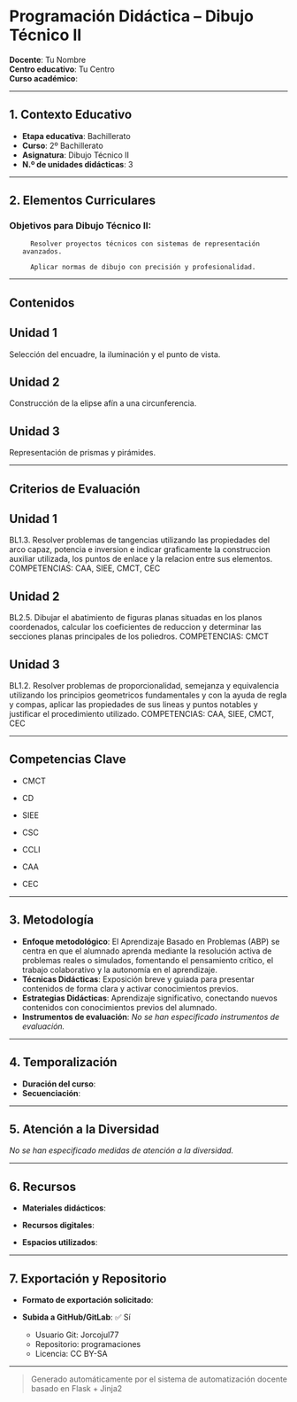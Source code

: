 # Programación Didáctica – Dibujo Técnico II

**Docente**: Tu Nombre  
**Centro educativo**: Tu Centro  
**Curso académico**:   

---

## 1. Contexto Educativo

- **Etapa educativa**: Bachillerato
- **Curso**: 2º Bachillerato
- **Asignatura**: Dibujo Técnico II
- **N.º de unidades didácticas**: 3

---
## 2. Elementos Curriculares

### Objetivos para Dibujo Técnico II:</h3>


  <ul>
    
      Resolver proyectos técnicos con sistemas de representación avanzados.
    
      Aplicar normas de dibujo con precisión y profesionalidad.
    
  </ul>


---

## Contenidos

## Unidad 1
Selección del encuadre, la iluminación y el punto de vista.

## Unidad 2
Construcción de la elipse afín a una circunferencia.

## Unidad 3
Representación de prismas y pirámides.


---

## Criterios de Evaluación

## Unidad 1
BL1.3. Resolver problemas de tangencias utilizando las propiedades del arco capaz, potencia e inversion
e indicar graficamente la construccion auxiliar utilizada, los puntos de enlace y la relacion entre sus
elementos.
COMPETENCIAS: CAA, SIEE, CMCT, CEC

## Unidad 2
BL2.5. Dibujar el abatimiento de figuras planas situadas en los planos coordenados, calcular los
coeficientes de reduccion y determinar las secciones planas principales de los poliedros.
COMPETENCIAS: CMCT

## Unidad 3
BL1.2. Resolver problemas de proporcionalidad, semejanza y equivalencia utilizando los principios
geometricos fundamentales y con la ayuda de regla y compas, aplicar las propiedades de sus lineas y
puntos notables y justificar el procedimiento utilizado.
COMPETENCIAS: CAA, SIEE, CMCT, CEC


---

## Competencias Clave


- CMCT

- CD

- SIEE

- CSC

- CCLI

- CAA

- CEC



---

## 3. Metodología

- **Enfoque metodológico**: El Aprendizaje Basado en Problemas (ABP) se centra en que el alumnado aprenda mediante la resolución activa de problemas reales o simulados, fomentando el pensamiento crítico, el trabajo colaborativo y la autonomía en el aprendizaje.
- **Técnicas Didácticas**: Exposición breve y guiada para presentar contenidos de forma clara y activar conocimientos previos.
- **Estrategias Didácticas**: Aprendizaje significativo, conectando nuevos contenidos con conocimientos previos del alumnado.
- **Instrumentos de evaluación**: _No se han especificado instrumentos de evaluación._

---
## 4. Temporalización

- **Duración del curso**: 
- **Secuenciación**:  
  

---

## 5. Atención a la Diversidad


_No se han especificado medidas de atención a la diversidad._

---

## 6. Recursos

- **Materiales didácticos**:  
  
- **Recursos digitales**:  
  
- **Espacios utilizados**: 

---

## 7. Exportación y Repositorio

- **Formato de exportación solicitado**: 
- **Subida a GitHub/GitLab**: ✅ Sí

  - Usuario Git: Jorcojul77
  - Repositorio: programaciones
  - Licencia: CC BY-SA


---

> Generado automáticamente por el sistema de automatización docente basado en Flask + Jinja2
